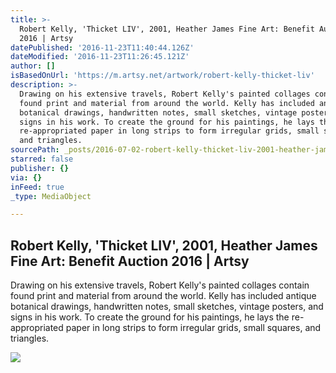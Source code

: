 ```yaml
---
title: >-
  Robert Kelly, 'Thicket LIV', 2001, Heather James Fine Art: Benefit Auction
  2016 | Artsy
datePublished: '2016-11-23T11:40:44.126Z'
dateModified: '2016-11-23T11:26:45.121Z'
author: []
isBasedOnUrl: 'https://m.artsy.net/artwork/robert-kelly-thicket-liv'
description: >-
  Drawing on his extensive travels, Robert Kelly's painted collages contain
  found print and material from around the world. Kelly has included antique
  botanical drawings, handwritten notes, small sketches, vintage posters, and
  signs in his work. To create the ground for his paintings, he lays the
  re-appropriated paper in long strips to form irregular grids, small squares,
  and triangles.
sourcePath: _posts/2016-07-02-robert-kelly-thicket-liv-2001-heather-james-fine-art-b.md
starred: false
publisher: {}
via: {}
inFeed: true
_type: MediaObject

---
```

<article style=""><h1>Robert Kelly, 'Thicket LIV', 2001, Heather James Fine Art: Benefit Auction 2016 | Artsy</h1><p>Drawing on his extensive travels, Robert Kelly's painted collages contain found print and material from around the world. Kelly has included antique botanical drawings, handwritten notes, small sketches, vintage posters, and signs in his work. To create the ground for his paintings, he lays the re-appropriated paper in long strips to form irregular grids, small squares, and triangles.</p><img src="https://d32dm0rphc51dk.cloudfront.net/135gJTeRtEQqenC2f0Av4Q/normalized.jpg" /></article>